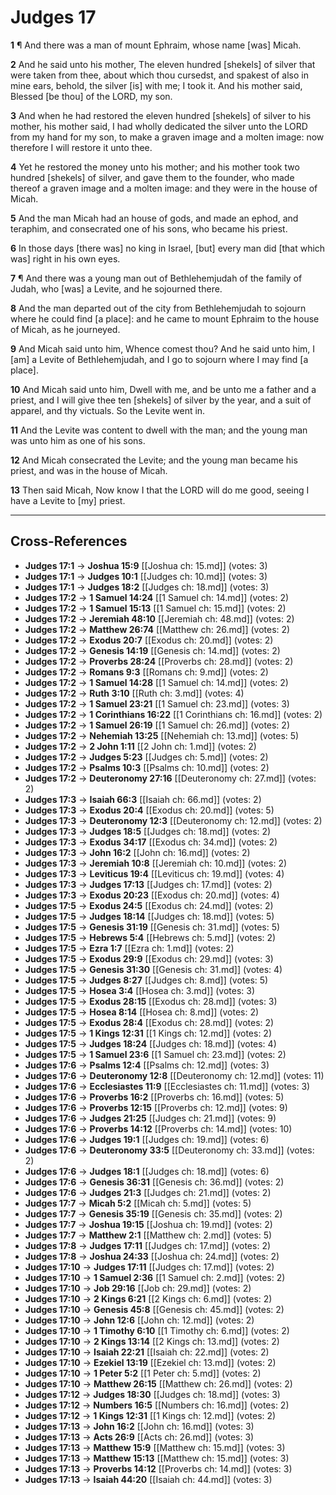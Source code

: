 # Judges 17

**1** ¶ And there was a man of mount Ephraim, whose name [was] Micah.

**2** And he said unto his mother, The eleven hundred [shekels] of silver that were taken from thee, about which thou cursedst, and spakest of also in mine ears, behold, the silver [is] with me; I took it. And his mother said, Blessed [be thou] of the LORD, my son.

**3** And when he had restored the eleven hundred [shekels] of silver to his mother, his mother said, I had wholly dedicated the silver unto the LORD from my hand for my son, to make a graven image and a molten image: now therefore I will restore it unto thee.

**4** Yet he restored the money unto his mother; and his mother took two hundred [shekels] of silver, and gave them to the founder, who made thereof a graven image and a molten image: and they were in the house of Micah.

**5** And the man Micah had an house of gods, and made an ephod, and teraphim, and consecrated one of his sons, who became his priest.

**6** In those days [there was] no king in Israel, [but] every man did [that which was] right in his own eyes.

**7** ¶ And there was a young man out of Bethlehemjudah of the family of Judah, who [was] a Levite, and he sojourned there.

**8** And the man departed out of the city from Bethlehemjudah to sojourn where he could find [a place]: and he came to mount Ephraim to the house of Micah, as he journeyed.

**9** And Micah said unto him, Whence comest thou? And he said unto him, I [am] a Levite of Bethlehemjudah, and I go to sojourn where I may find [a place].

**10** And Micah said unto him, Dwell with me, and be unto me a father and a priest, and I will give thee ten [shekels] of silver by the year, and a suit of apparel, and thy victuals. So the Levite went in.

**11** And the Levite was content to dwell with the man; and the young man was unto him as one of his sons.

**12** And Micah consecrated the Levite; and the young man became his priest, and was in the house of Micah.

**13** Then said Micah, Now know I that the LORD will do me good, seeing I have a Levite to [my] priest.

---

## Cross-References

- **Judges 17:1** → **Joshua 15:9** [[Joshua ch: 15.md]] (votes: 3)
- **Judges 17:1** → **Judges 10:1** [[Judges ch: 10.md]] (votes: 3)
- **Judges 17:1** → **Judges 18:2** [[Judges ch: 18.md]] (votes: 3)
- **Judges 17:2** → **1 Samuel 14:24** [[1 Samuel ch: 14.md]] (votes: 2)
- **Judges 17:2** → **1 Samuel 15:13** [[1 Samuel ch: 15.md]] (votes: 2)
- **Judges 17:2** → **Jeremiah 48:10** [[Jeremiah ch: 48.md]] (votes: 2)
- **Judges 17:2** → **Matthew 26:74** [[Matthew ch: 26.md]] (votes: 2)
- **Judges 17:2** → **Exodus 20:7** [[Exodus ch: 20.md]] (votes: 2)
- **Judges 17:2** → **Genesis 14:19** [[Genesis ch: 14.md]] (votes: 2)
- **Judges 17:2** → **Proverbs 28:24** [[Proverbs ch: 28.md]] (votes: 2)
- **Judges 17:2** → **Romans 9:3** [[Romans ch: 9.md]] (votes: 2)
- **Judges 17:2** → **1 Samuel 14:28** [[1 Samuel ch: 14.md]] (votes: 2)
- **Judges 17:2** → **Ruth 3:10** [[Ruth ch: 3.md]] (votes: 4)
- **Judges 17:2** → **1 Samuel 23:21** [[1 Samuel ch: 23.md]] (votes: 3)
- **Judges 17:2** → **1 Corinthians 16:22** [[1 Corinthians ch: 16.md]] (votes: 2)
- **Judges 17:2** → **1 Samuel 26:19** [[1 Samuel ch: 26.md]] (votes: 2)
- **Judges 17:2** → **Nehemiah 13:25** [[Nehemiah ch: 13.md]] (votes: 5)
- **Judges 17:2** → **2 John 1:11** [[2 John ch: 1.md]] (votes: 2)
- **Judges 17:2** → **Judges 5:23** [[Judges ch: 5.md]] (votes: 2)
- **Judges 17:2** → **Psalms 10:3** [[Psalms ch: 10.md]] (votes: 2)
- **Judges 17:2** → **Deuteronomy 27:16** [[Deuteronomy ch: 27.md]] (votes: 2)
- **Judges 17:3** → **Isaiah 66:3** [[Isaiah ch: 66.md]] (votes: 2)
- **Judges 17:3** → **Exodus 20:4** [[Exodus ch: 20.md]] (votes: 5)
- **Judges 17:3** → **Deuteronomy 12:3** [[Deuteronomy ch: 12.md]] (votes: 2)
- **Judges 17:3** → **Judges 18:5** [[Judges ch: 18.md]] (votes: 2)
- **Judges 17:3** → **Exodus 34:17** [[Exodus ch: 34.md]] (votes: 2)
- **Judges 17:3** → **John 16:2** [[John ch: 16.md]] (votes: 2)
- **Judges 17:3** → **Jeremiah 10:8** [[Jeremiah ch: 10.md]] (votes: 2)
- **Judges 17:3** → **Leviticus 19:4** [[Leviticus ch: 19.md]] (votes: 4)
- **Judges 17:3** → **Judges 17:13** [[Judges ch: 17.md]] (votes: 2)
- **Judges 17:3** → **Exodus 20:23** [[Exodus ch: 20.md]] (votes: 4)
- **Judges 17:5** → **Exodus 24:5** [[Exodus ch: 24.md]] (votes: 2)
- **Judges 17:5** → **Judges 18:14** [[Judges ch: 18.md]] (votes: 5)
- **Judges 17:5** → **Genesis 31:19** [[Genesis ch: 31.md]] (votes: 5)
- **Judges 17:5** → **Hebrews 5:4** [[Hebrews ch: 5.md]] (votes: 2)
- **Judges 17:5** → **Ezra 1:7** [[Ezra ch: 1.md]] (votes: 2)
- **Judges 17:5** → **Exodus 29:9** [[Exodus ch: 29.md]] (votes: 3)
- **Judges 17:5** → **Genesis 31:30** [[Genesis ch: 31.md]] (votes: 4)
- **Judges 17:5** → **Judges 8:27** [[Judges ch: 8.md]] (votes: 5)
- **Judges 17:5** → **Hosea 3:4** [[Hosea ch: 3.md]] (votes: 3)
- **Judges 17:5** → **Exodus 28:15** [[Exodus ch: 28.md]] (votes: 3)
- **Judges 17:5** → **Hosea 8:14** [[Hosea ch: 8.md]] (votes: 2)
- **Judges 17:5** → **Exodus 28:4** [[Exodus ch: 28.md]] (votes: 2)
- **Judges 17:5** → **1 Kings 12:31** [[1 Kings ch: 12.md]] (votes: 2)
- **Judges 17:5** → **Judges 18:24** [[Judges ch: 18.md]] (votes: 4)
- **Judges 17:5** → **1 Samuel 23:6** [[1 Samuel ch: 23.md]] (votes: 2)
- **Judges 17:6** → **Psalms 12:4** [[Psalms ch: 12.md]] (votes: 3)
- **Judges 17:6** → **Deuteronomy 12:8** [[Deuteronomy ch: 12.md]] (votes: 11)
- **Judges 17:6** → **Ecclesiastes 11:9** [[Ecclesiastes ch: 11.md]] (votes: 3)
- **Judges 17:6** → **Proverbs 16:2** [[Proverbs ch: 16.md]] (votes: 5)
- **Judges 17:6** → **Proverbs 12:15** [[Proverbs ch: 12.md]] (votes: 9)
- **Judges 17:6** → **Judges 21:25** [[Judges ch: 21.md]] (votes: 9)
- **Judges 17:6** → **Proverbs 14:12** [[Proverbs ch: 14.md]] (votes: 10)
- **Judges 17:6** → **Judges 19:1** [[Judges ch: 19.md]] (votes: 6)
- **Judges 17:6** → **Deuteronomy 33:5** [[Deuteronomy ch: 33.md]] (votes: 2)
- **Judges 17:6** → **Judges 18:1** [[Judges ch: 18.md]] (votes: 6)
- **Judges 17:6** → **Genesis 36:31** [[Genesis ch: 36.md]] (votes: 2)
- **Judges 17:6** → **Judges 21:3** [[Judges ch: 21.md]] (votes: 2)
- **Judges 17:7** → **Micah 5:2** [[Micah ch: 5.md]] (votes: 5)
- **Judges 17:7** → **Genesis 35:19** [[Genesis ch: 35.md]] (votes: 2)
- **Judges 17:7** → **Joshua 19:15** [[Joshua ch: 19.md]] (votes: 2)
- **Judges 17:7** → **Matthew 2:1** [[Matthew ch: 2.md]] (votes: 5)
- **Judges 17:8** → **Judges 17:11** [[Judges ch: 17.md]] (votes: 2)
- **Judges 17:8** → **Joshua 24:33** [[Joshua ch: 24.md]] (votes: 2)
- **Judges 17:10** → **Judges 17:11** [[Judges ch: 17.md]] (votes: 2)
- **Judges 17:10** → **1 Samuel 2:36** [[1 Samuel ch: 2.md]] (votes: 2)
- **Judges 17:10** → **Job 29:16** [[Job ch: 29.md]] (votes: 2)
- **Judges 17:10** → **2 Kings 6:21** [[2 Kings ch: 6.md]] (votes: 2)
- **Judges 17:10** → **Genesis 45:8** [[Genesis ch: 45.md]] (votes: 2)
- **Judges 17:10** → **John 12:6** [[John ch: 12.md]] (votes: 2)
- **Judges 17:10** → **1 Timothy 6:10** [[1 Timothy ch: 6.md]] (votes: 2)
- **Judges 17:10** → **2 Kings 13:14** [[2 Kings ch: 13.md]] (votes: 2)
- **Judges 17:10** → **Isaiah 22:21** [[Isaiah ch: 22.md]] (votes: 2)
- **Judges 17:10** → **Ezekiel 13:19** [[Ezekiel ch: 13.md]] (votes: 2)
- **Judges 17:10** → **1 Peter 5:2** [[1 Peter ch: 5.md]] (votes: 2)
- **Judges 17:10** → **Matthew 26:15** [[Matthew ch: 26.md]] (votes: 2)
- **Judges 17:12** → **Judges 18:30** [[Judges ch: 18.md]] (votes: 3)
- **Judges 17:12** → **Numbers 16:5** [[Numbers ch: 16.md]] (votes: 2)
- **Judges 17:12** → **1 Kings 12:31** [[1 Kings ch: 12.md]] (votes: 2)
- **Judges 17:13** → **John 16:2** [[John ch: 16.md]] (votes: 3)
- **Judges 17:13** → **Acts 26:9** [[Acts ch: 26.md]] (votes: 3)
- **Judges 17:13** → **Matthew 15:9** [[Matthew ch: 15.md]] (votes: 3)
- **Judges 17:13** → **Matthew 15:13** [[Matthew ch: 15.md]] (votes: 3)
- **Judges 17:13** → **Proverbs 14:12** [[Proverbs ch: 14.md]] (votes: 3)
- **Judges 17:13** → **Isaiah 44:20** [[Isaiah ch: 44.md]] (votes: 3)
